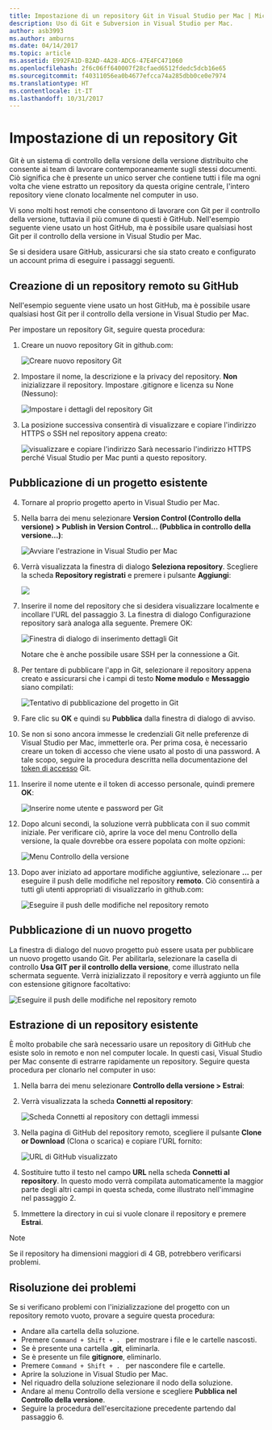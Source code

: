 ```yaml
---
title: Impostazione di un repository Git in Visual Studio per Mac | Microsoft Docs
description: Uso di Git e Subversion in Visual Studio per Mac.
author: asb3993
ms.author: amburns
ms.date: 04/14/2017
ms.topic: article
ms.assetid: E992FA1D-B2AD-4A28-ADC6-47E4FC471060
ms.openlocfilehash: 2f6c06ff640007f28cfaed6512fdedc5dcb16e65
ms.sourcegitcommit: f40311056ea0b4677efcca74a285dbb0ce0e7974
ms.translationtype: HT
ms.contentlocale: it-IT
ms.lasthandoff: 10/31/2017
---
```

# <a name="setting-up-a-git-repository"></a>Impostazione di un repository Git

Git è un sistema di controllo della versione della versione distribuito che consente ai team di lavorare contemporaneamente sugli stessi documenti. Ciò significa che è presente un unico server che contiene tutti i file ma ogni volta che viene estratto un repository da questa origine centrale, l'intero repository viene clonato localmente nel computer in uso.

Vi sono molti host remoti che consentono di lavorare con Git per il controllo della versione, tuttavia il più comune di questi è GitHub. Nell'esempio seguente viene usato un host GitHub, ma è possibile usare qualsiasi host Git per il controllo della versione in Visual Studio per Mac.

Se si desidera usare GitHub, assicurarsi che sia stato creato e configurato un account prima di eseguire i passaggi seguenti. 

## <a name="creating-a-remote-repo-on-github"></a>Creazione di un repository remoto su GitHub

Nell'esempio seguente viene usato un host GitHub, ma è possibile usare qualsiasi host Git per il controllo della versione in Visual Studio per Mac.

Per impostare un repository Git, seguire questa procedura:

1. Creare un nuovo repository Git in github.com:

    ![Creare nuovo repository Git](media/version-control-git1-sml.png)

2. Impostare il nome, la descrizione e la privacy del repository. **Non** inizializzare il repository. Impostare .gitignore e licenza su None (Nessuno):

    ![Impostare i dettagli del repository Git](media/version-control-git2.png)

3. La posizione successiva consentirà di visualizzare e copiare l'indirizzo HTTPS o SSH nel repository appena creato:

    ![visualizzare e copiare l'indirizzo](media/version-control-git3.png) Sarà necessario l'indirizzo HTTPS perché Visual Studio per Mac punti a questo repository.


## <a name="publishing-an-existing-project"></a>Pubblicazione di un progetto esistente

4. Tornare al proprio progetto aperto in Visual Studio per Mac. 

5. Nella barra dei menu selezionare **Version Control (Controllo della versione) > Publish in Version Control… (Pubblica in controllo della versione…)**:

    ![Avviare l'estrazione in Visual Studio per Mac](media/version-control-git4-sml.png)

6. Verrà visualizzata la finestra di dialogo **Seleziona repository**. Scegliere la scheda **Repository registrati** e premere i pulsante **Aggiungi**:

    ![](media/version-control-git5.png)

7. Inserire il nome del repository che si desidera visualizzare localmente e incollare l'URL del passaggio 3. La finestra di dialogo Configurazione repository sarà analoga alla seguente. Premere OK: 

    ![Finestra di dialogo di inserimento dettagli Git](media/version-control-git6.png)

    Notare che è anche possibile usare SSH per la connessione a Git.

8. Per tentare di pubblicare l'app in Git, selezionare il repository appena creato e assicurarsi che i campi di testo **Nome modulo** e **Messaggio** siano compilati:

    ![Tentativo di pubblicazione del progetto in Git](media/version-control-git7.png)

9. Fare clic su **OK** e quindi su **Pubblica** dalla finestra di dialogo di avviso.

10. Se non si sono ancora immesse le credenziali Git nelle preferenze di Visual Studio per Mac, immetterle ora. Per prima cosa, è necessario creare un token di accesso che viene usato al posto di una password. A tale scopo, seguire la procedura descritta nella documentazione del [token di accesso](https://help.github.com/articles/creating-an-access-token-for-command-line-use/) Git.

11. Inserire il nome utente e il token di accesso personale, quindi premere **OK**:

    ![Inserire nome utente e password per Git](media/version-control-git9-sml.png)

12. Dopo alcuni secondi, la soluzione verrà pubblicata con il suo commit iniziale. Per verificare ciò, aprire la voce del menu Controllo della versione, la quale dovrebbe ora essere popolata con molte opzioni: 

    ![Menu Controllo della versione](media/version-control-git10.png)

13. Dopo aver iniziato ad apportare modifiche aggiuntive, selezionare **...** per eseguire il push delle modifiche nel repository **remoto**. Ciò consentirà a tutti gli utenti appropriati di visualizzarlo in github.com: 

    ![Eseguire il push delle modifiche nel repository remoto](media/version-control-git11.png)

## <a name="publishing-a-new-project"></a>Pubblicazione di un nuovo progetto

La finestra di dialogo del nuovo progetto può essere usata per pubblicare un nuovo progetto usando Git. Per abilitarla, selezionare la casella di controllo **Usa GIT per il controllo della versione**, come illustrato nella schermata seguente. Verrà inizializzato il repository e verrà aggiunto un file con estensione gitignore facoltativo:

![Eseguire il push delle modifiche nel repository remoto](media/version-control-git12.png)

## <a name="checkout-an-existing-repository"></a>Estrazione di un repository esistente

È molto probabile che sarà necessario usare un repository di GitHub che esiste solo in remoto e non nel computer locale. In questi casi, Visual Studio per Mac consente di estrarre rapidamente un repository. Seguire questa procedura per clonarlo nel computer in uso:

1. Nella barra dei menu selezionare **Controllo della versione > Estrai**:

2. Verrà visualizzata la scheda **Connetti al repository**:

    ![Scheda Connetti al repository con dettagli immessi](media/version-control-git13.png)

3. Nella pagina di GitHub del repository remoto, scegliere il pulsante **Clone or Download** (Clona o scarica) e copiare l'URL fornito:

    ![URL di GitHub visualizzato](media/version-control-git14.png)

4. Sostituire tutto il testo nel campo **URL** nella scheda **Connetti al repository**. In questo modo verrà compilata automaticamente la maggior parte degli altri campi in questa scheda, come illustrato nell'immagine nel passaggio 2.

5. Immettere la directory in cui si vuole clonare il repository e premere **Estrai**.

> [!NOTE]
Se il repository ha dimensioni maggiori di 4 GB, potrebbero verificarsi problemi.

## <a name="troubleshooting"></a>Risoluzione dei problemi

Se si verificano problemi con l'inizializzazione del progetto con un repository remoto vuoto, provare a seguire questa procedura:

- Andare alla cartella della soluzione.
- Premere `Command + Shift + . ` per mostrare i file e le cartelle nascosti.
- Se è presente una cartella **.git**, eliminarla.
- Se è presente un file **gitignore**, eliminarlo.
- Premere `Command + Shift + . ` per nascondere file e cartelle.
- Aprire la soluzione in Visual Studio per Mac.
- Nel riquadro della soluzione selezionare il nodo della soluzione.
- Andare al menu Controllo della versione e scegliere **Pubblica nel Controllo della versione**.
- Seguire la procedura dell'esercitazione precedente partendo dal passaggio 6.